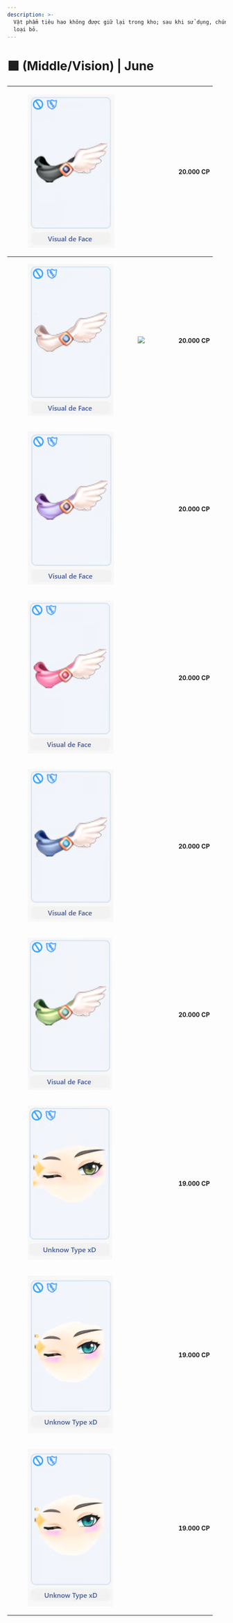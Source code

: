 ```yaml
---
description: >-
  Vật phẩm tiêu hao không được giữ lại trong kho; sau khi sử dụng, chúng sẽ bị
  loại bỏ.
---
```


# 🟩 (Middle/Vision) | June

| <div><figure><img src="../../../../.gitbook/assets/image (613).png" alt=""><figcaption></figcaption></figure></div> | <div><figure><img src="../../../../.gitbook/assets/https___files.gitbook.com_v0_b_gitbook-x-prod.appspot.com_o_spaces%2F5dw75qmKGvVS4vVNTE1B%2Fuploads%2FvmxJfaaQbBUUgHZ2jKm0%2F15.webp" alt=""><figcaption></figcaption></figure></div> | **20.000 CP** |
| ------------------------------------------------------------------------------------------------------------------- | ---------------------------------------------------------------------------------------------------------------------------------------------------------------------------------------------------------------------------------------- | ------------- |
| <div><figure><img src="../../../../.gitbook/assets/image (614).png" alt=""><figcaption></figcaption></figure></div> |  ![](../../../../.gitbook/assets/https___files.gitbook.com_v0_b_gitbook-x-prod.appspot.com_o_spaces%2F5dw75qmKGvVS4vVNTE1B%2Fuploads%2F16pDSYKLw4pcopuwghv3%2F11.webp)                                                                   | **20.000 CP** |
| <div><figure><img src="../../../../.gitbook/assets/image (615).png" alt=""><figcaption></figcaption></figure></div> | <div><figure><img src="../../../../.gitbook/assets/https___files.gitbook.com_v0_b_gitbook-x-prod.appspot.com_o_spaces%2F5dw75qmKGvVS4vVNTE1B%2Fuploads%2FRR5ILGvsLS9bTo1TVBbl%2F10.webp" alt=""><figcaption></figcaption></figure></div> | **20.000 CP** |
| <div><figure><img src="../../../../.gitbook/assets/image (616).png" alt=""><figcaption></figcaption></figure></div> | <div><figure><img src="../../../../.gitbook/assets/https___files.gitbook.com_v0_b_gitbook-x-prod.appspot.com_o_spaces%2F5dw75qmKGvVS4vVNTE1B%2Fuploads%2FIA3RM7FypT6sW1XTO0gM%2F12.webp" alt=""><figcaption></figcaption></figure></div> | **20.000 CP** |
| <div><figure><img src="../../../../.gitbook/assets/image (617).png" alt=""><figcaption></figcaption></figure></div> | <div><figure><img src="../../../../.gitbook/assets/https___files.gitbook.com_v0_b_gitbook-x-prod.appspot.com_o_spaces%2F5dw75qmKGvVS4vVNTE1B%2Fuploads%2FbjzXSMiFpdnxmirxWDrH%2F14.webp" alt=""><figcaption></figcaption></figure></div> | **20.000 CP** |
| <div><figure><img src="../../../../.gitbook/assets/image (618).png" alt=""><figcaption></figcaption></figure></div> | <div><figure><img src="../../../../.gitbook/assets/https___files.gitbook.com_v0_b_gitbook-x-prod.appspot.com_o_spaces%2F5dw75qmKGvVS4vVNTE1B%2Fuploads%2Fcjt1AdMwbondOTlVusWE%2F13.webp" alt=""><figcaption></figcaption></figure></div> | **20.000 CP** |
| <div><figure><img src="../../../../.gitbook/assets/image (619).png" alt=""><figcaption></figcaption></figure></div> | <div><figure><img src="../../../../.gitbook/assets/https___files.gitbook.com_v0_b_gitbook-x-prod.appspot.com_o_spaces%2F5dw75qmKGvVS4vVNTE1B%2Fuploads%2FrfPg0L72rUiKzoUbGKgs%2F26.webp" alt=""><figcaption></figcaption></figure></div> | **19.000 CP** |
| <div><figure><img src="../../../../.gitbook/assets/image (620).png" alt=""><figcaption></figcaption></figure></div> | <div><figure><img src="../../../../.gitbook/assets/https___files.gitbook.com_v0_b_gitbook-x-prod.appspot.com_o_spaces%2F5dw75qmKGvVS4vVNTE1B%2Fuploads%2FQRqANm01IHsZU2wXtAPL%2F25.webp" alt=""><figcaption></figcaption></figure></div> | **19.000 CP** |
| <div><figure><img src="../../../../.gitbook/assets/image (621).png" alt=""><figcaption></figcaption></figure></div> | <div><figure><img src="../../../../.gitbook/assets/https___files.gitbook.com_v0_b_gitbook-x-prod.appspot.com_o_spaces%2F5dw75qmKGvVS4vVNTE1B%2Fuploads%2FehiTVNMKm6T4xTTYYFfV%2F27.webp" alt=""><figcaption></figcaption></figure></div> | **19.000 CP** |
